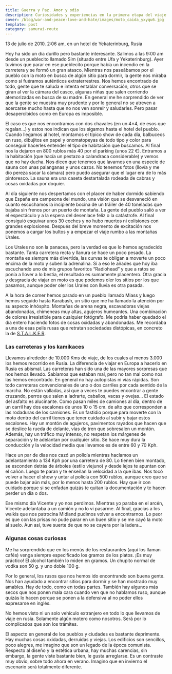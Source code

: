 ```yaml
---
title: Guerra y Paz. Amor y odio
description: Curiosidades y experiencias en la primera etapa del viaje por Rusia
cover: /blog/war-and-peace-love-and-hate/images/moto_caida_yxyqu6.jpg
template: post
category: samurai-route
---
```


13 de julio de 2010. 2:06 am, en un hotel de Yekaterinburg, Rusia

Hoy ha sido un día durillo pero bastante interesante. Salimos a las 9:00 am desde un pueblecito llamado Sim (situado entre Ufa y Yekaterinburg). Ayer tuvimos que parar en ese pueblecito porque había un incendio en la carretera y se formó un gran atasco. Mientras nos paseábamos por el pueblo con la moto en busca de algún sitio para dormir, la gente nos miraba como si fuéramos auténticos extraterrestres. Nos hemos encontrado de todo, gente que te saluda e intenta entablar conversación, otros que se giran al ver la cámara del casco, algunas niñas que salen corriendo atemorizadas en busca de su madre. En general me he sorprendido de ver que la gente se muestra muy prudente y por lo general no se atreven a acercarse mucho hasta que no nos ven sonreír y saludarles. Pero pasar desapercibidos como en Europa es imposible.

El caso es que nos encontramos con dos chavales (en un 4×4, de esos que regalan…) y estos nos indican que los sigamos hasta el hotel del pueblo. Cuando llegamos al hotel, montamos el típico show de cada día, balbuceos en ruso, dibujitos en papel y onomatopeyas de todo tipo y color para conseguir hacerles entender el tipo de habitación que buscamos. Al final nos la dejaron en 800 rublos más 40 por el parking (unos 22 €). Entramos a la habitación (que hacía un pestazo a calandraca considerable) y vemos que no hay ducha. Nos dicen que tenemos que lavarnos en una especie de sauna con unas palanganas y unos cazos. No tenemos fotos (llovía y me dio pereza sacar la cámara) pero puedo asegurar que el lugar era de lo más pintoresco. La sauna era una caseta destartalada rodeada de cabras y cosas oxidadas por doquier.

Al día siguiente nos despertamos con el placer de haber dormido sabiendo que España era campeona del mundo, una visión que se desvaneció en cuanto escuchamos la incipiente bocina de un tráiler de 40 toneladas que bajaba sin frenos por un puerto de montaña. La gente del pueblo salió a ver el espectáculo y a la espera del desenlace feliz o la catástrofe. Al final consiguió esquivar unos 30 coches y no hubo muertos ni colisiones con grandes explosiones. Después del breve momento de excitación nos ponemos a cargar los bultos y a empezar el viaje rumbo a las montañas Urales.

Los Urales no son la panacea, pero la verdad es que lo hemos agradecido bastante. Tanta carretera recta y llanura se hace un poco pesado. La montaña es siempre más divertida, las curvas te obligan a moverte un poco encima de la moto y suben la adrenalina. Si a eso le añades que hoy iba escuchando uno de mis grupos favoritos “Radiohead” y que a ratos se ponía a llover a lo bestia, el resultado es sumamente placentero. Otra gracia y desgracia de viajar en moto es que podemos oler los sitios por los que pasamos, aunque poder oler los Urales con lluvia es otra pasada.

A la hora de comer hemos parado en un pueblo llamado Miass y luego hemos seguido hasta Karabash, un sitio que me ha llamado la atención por su aspecto inhóspito. Montañas de arena negra, escavadoras viejas abandonadas, chimeneas muy altas, agujeros humeantes. Una combinación de colores irresistible para cualquier fotógrafo. Me podría haber quedado el día entero haciendo fotos de cosas oxidadas y abandonadas. Me recordaba a una de esas pelis rusas que retratan sociedades distópicas, en concreto la de [S.T.A.L.K.E.R](http://es.wikipedia.org/wiki/Stalker).

### Las carreteras y los kamikaces

Llevamos alrededor de 10.000 Kms de viaje, de los cuales al menos 3.000 los hemos recorrido en Rusia. La diferencia de viajar en Europa a hacerlo en Rusia es abismal. Las carreteras han sido una de las mayores sorpresas que nos hemos llevado. Sabíamos que estaban mal, pero no tan mal como nos las hemos encontrado. En general no hay autopistas ni vías rápidas. Son todo carreteras convencionales de uno o dos carriles por cada sentido de la marcha. No están valladas, así que a veces te puedes encontrar a gente cruzando, perros que salen a ladrarte, caballos, vacas y ovejas… El estado del asfalto es alucinante. Como pasan miles de camiones al día, dentro de un carril hay dos escalones de unos 10 o 15 cm. de alto que corresponden a las rodaduras de los camiones. Es un fastidio porque para moverte con la moto dentro del carril tienes que tener cuidado al subir y bajar estos escalones. Hay un montón de agujeros, pavimentos rayados que hacen que se deslice la rueda de delante, vías de tren que sobresalen un montón. Además, hay un tráfico muy intenso, no respetan los márgenes de separación y te adelantan por cualquier sitio. Se hace muy dura la conducción y la velocidad media que llevamos es de entre 60 y 70 Kph.

Hace un par de días nos cazó un policía mientras hacíamos un adelantamiento a 134 Kph por una carretera de 80. Lo tienen bien montado, se esconden detrás de árboles (estilo viejuno) y desde lejos te apuntan con el cañón. Luego te paran y te enseñan la velocidad a la que ibas. Nos tocó volver a hacer el show y untar al policía con 500 rublos, aunque creo que se puede bajar aún más, por lo menos hasta 200 rublos. Hay que ir con cuidado porque si se enfadan quizás te quitan la documentación y te hacen perder un día o dos.

Ese mismo día Vicente y yo nos perdimos. Mientras yo paraba en el arcén, Vicente adelantaba a un camión y no lo vi pasarme. Al final, gracias a los walkis que nos patrocina Midland pudimos volver a encontrarnos. Lo peor es que con las prisas no pude parar en un buen sitio y se me cayó la moto al suelo. Aun así, tuve suerte de que no se cayera por la ladera…

### Algunas cosas curiosas

Me ha sorprendido que en los menús de los restaurantes (aquí los llaman cafés) venga siempre especificado los gramos de los platos. ¡Es muy práctico! El alcohol también lo miden en gramos. Un chupito normal de vodka son 50 g. y uno doble 100 g.

Por lo general, los rusos que nos hemos ido encontrando son buena gente. Nos han ayudado a encontrar sitios para dormir y se han mostrado muy amables. Hay de todo, como en todas partes. También hay algunos más secos que nos ponen mala cara cuando ven que no hablamos ruso, aunque quizás lo hacen porque se ponen a la defensiva al no poder ellos expresarse en inglés.

No hemos visto ni un solo vehículo extranjero en todo lo que llevamos de viaje en rusia. Solamente algún motero como nosotros. Será por lo complicados que son los trámites.

El aspecto en general de los pueblos y ciudades es bastante deprimente. Hay muchas cosas oxidadas, derruidas y viejas. Los edificios son sencillos, poco alegres, me imagino que son un legado de la época comunista. Respecto al diseño y la estética urbana, hay muchas carencias, sin embargo, la gente viste bastante bien, le gusta arreglarse. Es un contraste muy obvio, sobre todo ahora en verano. Imagino que en invierno el escenario será totalmente diferente.

